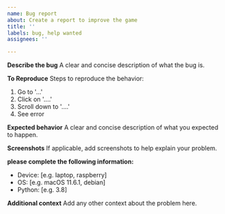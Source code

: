 ```yaml
---
name: Bug report
about: Create a report to improve the game
title: ''
labels: bug, help wanted
assignees: ''

---
```


**Describe the bug**
A clear and concise description of what the bug is.

**To Reproduce**
Steps to reproduce the behavior:
1. Go to '...'
2. Click on '....'
3. Scroll down to '....'
4. See error

**Expected behavior**
A clear and concise description of what you expected to happen.

**Screenshots**
If applicable, add screenshots to help explain your problem.

**please complete the following information:**
 - Device: [e.g. laptop, raspberry]
 - OS: [e.g. macOS 11.6.1, debian]
 - Python: [e.g. 3.8]

**Additional context**
Add any other context about the problem here.
